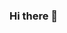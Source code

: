 ### Hi there 👋

<!--
**Ranapriyanshi/Ranapriyanshi** is a ✨ _special_ ✨ repository because its `README.md` (this file) appears on your GitHub profile.

Here are some ideas to get you started:

- 🔭 I’m currently working on ...
- 🌱 I’m currently learning ...
- 👯 I’m looking to collaborate on ...
- 🤔 I’m looking for help with ...
- 💬 Ask me about ...
- 📫 How to reach me: ...
- 😄 Pronouns: ...
- ⚡ Fun fact: ...

✨[CosmoQuest](https://www.figma.com/file/WFtWmz4PxxA2iOcvCQ9qez/CosmoQuest?type=design&node-id=0%3A1&mode=design&t=qljfnCyfDZ17GzlR-1)  
✨[SkylineSites](https://www.figma.com/file/LpBV8LIloWjaYuCqFUAFJJ/SkylineSites?type=design&node-id=0%3A1&mode=design&t=qljfnCyfDZ17GzlR-1)  
✨[Vigilanty](https://www.figma.com/file/vmaESEmsCIMCDLdGOS62dM/Vigilanty?type=design&mode=design&t=qljfnCyfDZ17GzlR-1)  
✨[Blogify](https://www.figma.com/file/CW41osq4mrWaMriXlbFffC/Blogify?type=design&mode=design&t=qljfnCyfDZ17GzlR-1)  
✨[SpoonSpace](https://www.figma.com/file/97xV6zamPRz54iwmPl0DRT/SpoonSpace?type=design&mode=design&t=qljfnCyfDZ17GzlR-1)  
✨[Signup Popups](https://www.figma.com/file/mkPtZuEZGx8HTkYEYdWNGA/Sign_up_POPUP?type=design&mode=design&t=qljfnCyfDZ17GzlR-1)  
✨[Hover Popup](https://www.figma.com/file/yiNotOGV0BzqMbVb4g5S0Y/Hover-PopUp?type=design&node-id=0%3A1&mode=design&t=qljfnCyfDZ17GzlR-1)  
✨[Expenses Manager Dashboard](https://www.figma.com/file/2dXt1eDsDOQl8JQiK9QeKd/Stats-Dashboard?type=design&node-id=0%3A1&mode=design&t=qljfnCyfDZ17GzlR-1)

-->
